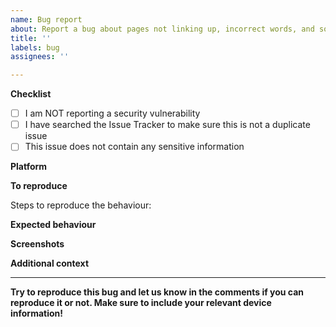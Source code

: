 ```yaml
---
name: Bug report
about: Report a bug about pages not linking up, incorrect words, and so on. 
title: ''
labels: bug
assignees: ''

---
```


**Checklist**
- [ ] I am NOT reporting a security vulnerability
- [ ] I have searched the Issue Tracker to make sure this is not a duplicate issue
- [ ] This issue does not contain any sensitive information

**Platform**
<!-- Which platform does this bug occur on? Discord, Website or In-game?
-->

**To reproduce**

Steps to reproduce the behaviour:
<!-- Example:
1. Go to '...'
2. Click on '....'
3. Scroll down to '....'
4. See error -->

**Expected behaviour**
<!-- A clear and concise description of what you expected to happen -->

**Screenshots**
<!-- 
If applicable, add screenshots, short videos/GIFs to help explain your problem 
You can leave this blank -->

**Additional context**
<!-- Add any other context about the problem here
You can leave this blank -->

---
**Try to reproduce this bug and let us know in the comments if you can reproduce it or not. Make sure to include your relevant device information!**


<!-- Note that everything inside the `<!-- and -> will be hidden after you post this -->

